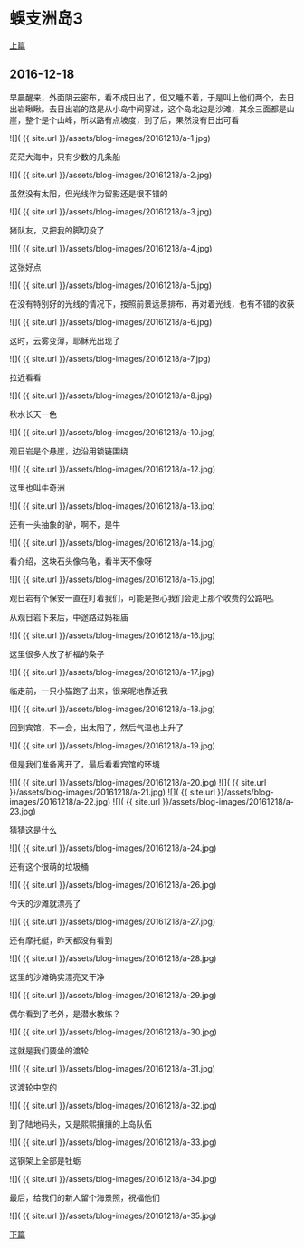 蜈支洲岛3
========================

[上篇](/2016/12/17/三亚5.html)

2016-12-18
------------------------

早晨醒来，外面阴云密布，看不成日出了，但又睡不着，于是叫上他们两个，去日出岩瞅瞅。去日出岩的路是从小岛中间穿过，这个岛北边是沙滩，其余三面都是山崖，整个是个山峰，所以路有点坡度，到了后，果然没有日出可看

![]( {{ site.url }}/assets/blog-images/20161218/a-1.jpg)

茫茫大海中，只有少数的几条船

![]( {{ site.url }}/assets/blog-images/20161218/a-2.jpg)

虽然没有太阳，但光线作为留影还是很不错的

![]( {{ site.url }}/assets/blog-images/20161218/a-3.jpg)

猪队友，又把我的脚切没了

![]( {{ site.url }}/assets/blog-images/20161218/a-4.jpg)

这张好点

![]( {{ site.url }}/assets/blog-images/20161218/a-5.jpg)

在没有特别好的光线的情况下，按照前景远景排布，再对着光线，也有不错的收获

![]( {{ site.url }}/assets/blog-images/20161218/a-6.jpg)

这时，云雾变薄，耶稣光出现了

![]( {{ site.url }}/assets/blog-images/20161218/a-7.jpg)

拉近看看

![]( {{ site.url }}/assets/blog-images/20161218/a-8.jpg)

秋水长天一色

![]( {{ site.url }}/assets/blog-images/20161218/a-10.jpg)

观日岩是个悬崖，边沿用锁链围绕

![]( {{ site.url }}/assets/blog-images/20161218/a-12.jpg)

这里也叫牛奇洲

![]( {{ site.url }}/assets/blog-images/20161218/a-13.jpg)

还有一头抽象的驴，啊不，是牛

![]( {{ site.url }}/assets/blog-images/20161218/a-14.jpg)

看介绍，这块石头像乌龟，看半天不像呀

![]( {{ site.url }}/assets/blog-images/20161218/a-15.jpg)

观日岩有个保安一直在盯着我们，可能是担心我们会走上那个收费的公路吧。

从观日岩下来后，中途路过妈祖庙

![]( {{ site.url }}/assets/blog-images/20161218/a-16.jpg)

这里很多人放了祈福的条子

![]( {{ site.url }}/assets/blog-images/20161218/a-17.jpg)

临走前，一只小猫跑了出来，很亲昵地靠近我

![]( {{ site.url }}/assets/blog-images/20161218/a-18.jpg)

回到宾馆，不一会，出太阳了，然后气温也上升了

![]( {{ site.url }}/assets/blog-images/20161218/a-19.jpg)

但是我们准备离开了，最后看看宾馆的环境

![]( {{ site.url }}/assets/blog-images/20161218/a-20.jpg)
![]( {{ site.url }}/assets/blog-images/20161218/a-21.jpg)
![]( {{ site.url }}/assets/blog-images/20161218/a-22.jpg)
![]( {{ site.url }}/assets/blog-images/20161218/a-23.jpg)

猜猜这是什么

![]( {{ site.url }}/assets/blog-images/20161218/a-24.jpg)

还有这个很萌的垃圾桶

![]( {{ site.url }}/assets/blog-images/20161218/a-26.jpg)

今天的沙滩就漂亮了

![]( {{ site.url }}/assets/blog-images/20161218/a-27.jpg)

还有摩托艇，昨天都没有看到

![]( {{ site.url }}/assets/blog-images/20161218/a-28.jpg)

这里的沙滩确实漂亮又干净

![]( {{ site.url }}/assets/blog-images/20161218/a-29.jpg)

偶尔看到了老外，是潜水教练？

![]( {{ site.url }}/assets/blog-images/20161218/a-30.jpg)

这就是我们要坐的渡轮

![]( {{ site.url }}/assets/blog-images/20161218/a-31.jpg)

这渡轮中空的

![]( {{ site.url }}/assets/blog-images/20161218/a-32.jpg)

到了陆地码头，又是熙熙攘攘的上岛队伍

![]( {{ site.url }}/assets/blog-images/20161218/a-33.jpg)

这钢架上全部是牡蛎

![]( {{ site.url }}/assets/blog-images/20161218/a-34.jpg)

最后，给我们的新人留个海景照，祝福他们

![]( {{ site.url }}/assets/blog-images/20161218/a-35.jpg)

[下篇](/2016/12/18/三亚7.html)